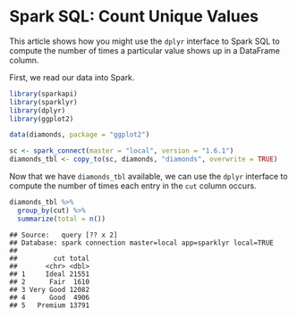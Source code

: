 Spark SQL: Count Unique Values
================

This article shows how you might use the `dplyr` interface to Spark SQL to compute the number of times a particular value shows up in a DataFrame column.

First, we read our data into Spark.

``` r
library(sparkapi)
library(sparklyr)
library(dplyr)
library(ggplot2)

data(diamonds, package = "ggplot2")

sc <- spark_connect(master = "local", version = "1.6.1")
diamonds_tbl <- copy_to(sc, diamonds, "diamonds", overwrite = TRUE)
```

Now that we have `diamonds_tbl` available, we can use the `dplyr` interface to compute the number of times each entry in the `cut` column occurs.

``` r
diamonds_tbl %>%
  group_by(cut) %>%
  summarize(total = n())
```

    ## Source:   query [?? x 2]
    ## Database: spark connection master=local app=sparklyr local=TRUE
    ## 
    ##         cut total
    ##       <chr> <dbl>
    ## 1     Ideal 21551
    ## 2      Fair  1610
    ## 3 Very Good 12082
    ## 4      Good  4906
    ## 5   Premium 13791
